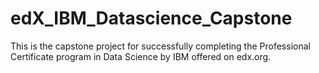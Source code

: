 # edX_IBM_Datascience_Capstone
This is the capstone project for successfully completing the Professional Certificate program in Data Science by IBM offered on edx.org.
